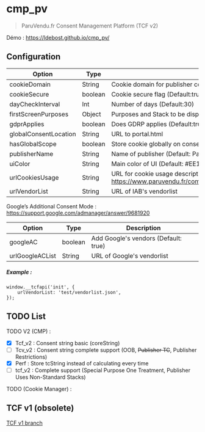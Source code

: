 # cmp_pv
> ParuVendu.fr Consent Management Platform (TCF v2)

Démo : https://ldebost.github.io/cmp_pv/

## Configuration ##
| Option | Type | Description |
| --- | --- | --- |
| cookieDomain | String | Cookie domain for publisher consent string (Default: paruvendu.fr) |
| cookieSecure | boolean | Cookie secure flag (Default:true) |
| dayCheckInterval | Int | Number of days (Default:30) |
| firstScreenPurposes | Object | Purposes and Stack to be displayed on first screen |
| gdprApplies | boolean | Does GDRP applies (Default:true) |
| globalConsentLocation | String | URL to portal.html |
| hasGlobalScope | boolean | Store cookie globally on consensu.org (Default:false) |
| publisherName | String | Name of publisher (Default: ParuVendu.fr) |
| uiColor | String | Main color of UI (Default: #EE1C24) |
| urlCookiesUsage | String | URL for cookie usage description (Default: https://www.paruvendu.fr/communfo/defaultcommunfo/defaultcommunfo/infosLegales#pc) |
| urlVendorList | String | URL of IAB's vendorlist |

Google’s Additional Consent Mode : https://support.google.com/admanager/answer/9681920

| Option | Type | Description |
| --- | --- | --- |
| googleAC | boolean | Add Google's vendors (Default: true) |
| urlGoogleACList | String | URL of Google's vendorlist |


##### Example : #####
```
window.__tcfapi('init', {
	urlVendorList: 'test/vendorlist.json',
});
```

## TODO  List ##
TODO V2 (CMP) :
- [x] Tcf_v2 : Consent string basic (coreString)
- [ ] Tcv_v2 : Consent string complete support (OOB, ~~Publisher TC~~, Publisher Restrictions)
- [x] Perf : Store tcString instead of calculating every time
- [ ] tcf_v2 : Complete support (Special Purpose One Treatment, Publisher Uses Non-Standard Stacks)

TODO (Cookie Manager) :

## TCF v1 (obsolete) ##
[TCF v1 branch](https://github.com/Ldebost/cmp_pv/tree/tcf_v1)